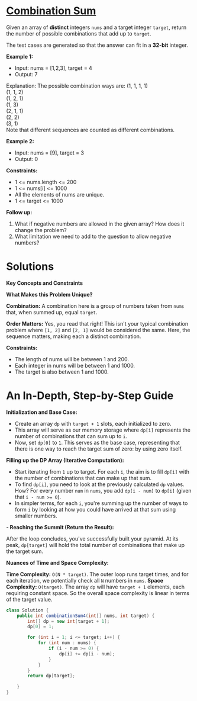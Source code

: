 # [Combination Sum](https://leetcode.com/problems/combination-sum-iv/)

Given an array of **distinct** integers `nums` and a target integer `target`, return the number of possible combinations that add up to `target`.

The test cases are generated so that the answer can fit in a **32-bit** integer.


**Example 1:**

- Input: nums = [1,2,3], target = 4
- Output: 7

Explanation:
The possible combination ways are:
(1, 1, 1, 1)\
(1, 1, 2)\
(1, 2, 1)\
(1, 3)\
(2, 1, 1)\
(2, 2)\
(3, 1)\
Note that different sequences are counted as different combinations.

**Example 2:**
- Input: nums = [9], target = 3
- Output: 0


**Constraints:**

- 1 <= nums.length <= 200 
- 1 <= nums[i] <= 1000
- All the elements of nums are unique.
- 1 <= target <= 1000


**Follow up:** 
1. What if negative numbers are allowed in the given array? How does it change the problem? 
2. What limitation we need to add to the question to allow negative numbers?

# Solutions

**Key Concepts and Constraints**

**What Makes this Problem Unique?**

**Combination:**
A combination here is a group of numbers taken from `nums` that, when summed up, equal `target`.

**Order Matters:**
Yes, you read that right! This isn't your typical combination problem where `[1, 2]` and `[2, 1]` would be considered the same. 
Here, the sequence matters, making each a distinct combination.

**Constraints:**
- The length of nums will be between 1 and 200.
- Each integer in nums will be between 1 and 1000.
- The target is also between 1 and 1000.

# An In-Depth, Step-by-Step Guide

**Initialization and Base Case:**

- Create an array `dp` with `target + 1` slots, each initialized to zero.
- This array will serve as our memory storage where `dp[i]` represents the number of combinations that can sum up to `i`.
- Now, set `dp[0]` to `1`. This serves as the base case, representing that there is one way to reach the target sum of zero: by using zero itself.

**Filling up the DP Array (Iterative Computation):**

- Start iterating from `1` up to target. For each `i`, the aim is to fill `dp[i]` with the number of combinations that can make up that sum.
- To find `dp[i]`, you need to look at the previously calculated `dp` values. How? For every number `num` in `nums`, you add `dp[i - num]` to `dp[i]` (given that `i - num >= 0`).
- In simpler terms, for each `i`, you're summing up the number of ways to form `i` by looking at how you could have arrived at that sum using smaller numbers.

**- Reaching the Summit (Return the Result):**

After the loop concludes, you've successfully built your pyramid. At its peak, `dp[target]` will hold the total number of combinations that make up the target sum.

**Nuances of Time and Space Complexity:**

**Time Complexity:** `O(N * target)`. The outer loop runs target times, and for each iteration, we potentially check all `N` numbers in `nums`.
**Space Complexity:** `O(target)`. The array `dp` will have `target + 1` elements, each requiring constant space. So the overall space complexity is linear in terms of the target value.

```java
class Solution {
    public int combinationSum4(int[] nums, int target) {
        int[] dp = new int[target + 1];
        dp[0] = 1;

        for (int i = 1; i <= target; i++) {
            for (int num : nums) {
                if (i - num >= 0) {
                    dp[i] += dp[i - num];
                }
            }
        }
        return dp[target];
        
    }
}
```
